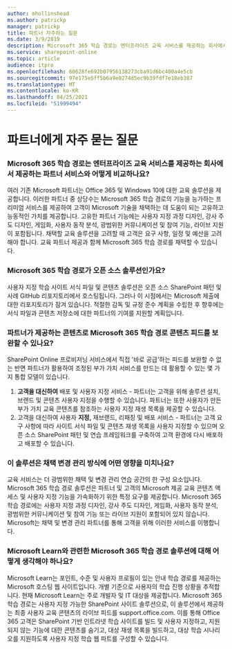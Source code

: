 ```yaml
---
author: mhollinshead
ms.author: patrickp
manager: patrickp
title: 파트너 자주하는 질문
ms.date: 3/9/2019
description: Microsoft 365 학습 경로는 엔터프라이즈 교육 서비스를 제공하는 회사에서 제공하는 파트너 서비스와 어떻게 비교하나요?
ms.service: sharepoint-online
ms.topic: article
audience: itpro
ms.openlocfilehash: 60628fe692b07956138273cba91d6bc400a4e5cb
ms.sourcegitcommit: 97e175e5ff5b6a9e0274d5ec9b39fdf7e18eb387
ms.translationtype: MT
ms.contentlocale: ko-KR
ms.lasthandoff: 04/25/2021
ms.locfileid: "51999494"
---
```

# <a name="partner-frequently-asked-questions"></a>파트너에게 자주 묻는 질문

### <a name="how-does-microsoft-365-learning-pathways-compare-to-partner-offerings-from-companies-that-provide-enterprise-training-services"></a>Microsoft 365 학습 경로는 엔터프라이즈 교육 서비스를 제공하는 회사에서 제공하는 파트너 서비스와 어떻게 비교하나요?
여러 기존 Microsoft 파트너는 Office 365 및 Windows 10에 대한 교육 솔루션을 제공합니다. 이러한 파트너 중 상당수는 Microsoft 365 학습 경로의 기능을 능가하는 프리미엄 서비스를 제공하여 고객이 Microsoft 기술을 채택하는 데 도움이 되는 고유하고 능동적인 가치를 제공합니다. 고유한 파트너 기능에는 사용자 지정 과정 디자인, 강사 주도 디자인, 게임화, 사용자 동작 분석, 광범위한 커뮤니케이션 및 참여 기능, 라이브 지원이 포함됩니다. 채택할 교육 솔루션을 고려할 때 고객은 요구 사항, 일정 및 예산을 고려해야 합니다. 교육 파트너 제공과 함께 Microsoft 365 학습 경로를 채택할 수 있습니다.
 
### <a name="is-microsoft-365-learning-pathways-an-open-source-solution"></a>Microsoft 365 학습 경로가 오픈 소스 솔루션인가요?
사용자 지정 학습 사이트 서식 파일 및 콘텐츠 솔루션은 오픈 소스 SharePoint 패턴 및 사례 GitHub 리포지토리에서 호스팅됩니다. 그러나 이 시점에서는 Microsoft 제출에 대한 리포지토리가 잠겨 있습니다. 적절한 감독 및 규정 준수 계획을 수립한 후 향후에는 서식 파일과 콘텐츠 저장소에 대한 파트너의 기여를 지원할 계획입니다.  

### <a name="can-i-supplement-the-microsoft-365-learning-pathways-content-feed-with-my-partner-provided-content"></a>파트너가 제공하는 콘텐츠로 Microsoft 365 학습 경로 콘텐츠 피드를 보완할 수 있나요? 
SharePoint Online 프로비저닝 서비스에서 직접 '바로 공급'하는 피드를 보완할 수 없는 반면 파트너가 활용하여 조정된 부가 가치 서비스를 만드는 데 활용할 수 있는 몇 가지 통합 모델이 있습니다.

1. **고객을 대신하여** 배포 및 사용자 지정 서비스 - 파트너는 고객을 위해 솔루션 설치, 브랜드 및 콘텐츠 사용자 지정을 수행할 수 있습니다. 파트너는 또한 사용자가 만든 부가 가치 교육 콘텐츠를 참조하는 사용자 지정 재생 목록을 제공할 수 있습니다. 
2. 고객을 대신하여 사용자 **지정,** 재브랜드, 리패징 및 배포 서비스 - 파트너는 고객 요구 사항에 따라 사이트 서식 파일 및 콘텐츠 재생 목록을 사용자 지정할 수 있으며 오픈 소스 SharePoint 패턴 및 연습 프레임워크를 구축하여 고객 환경에 다시 배포하고 배포할 수 있습니다. 

### <a name="how-does-this-solution-affect-my-adoption-change-management-practice"></a>이 솔루션은 채택 변경 관리 방식에 어떤 영향을 미치나요? 
교육 서비스는 더 광범위한 채택 및 변경 관리 연습 공간의 한 구성 요소입니다. Microsoft 365 학습 경로 솔루션은 파트너 및 고객의 Microsoft 제공 교육 콘텐츠 액세스 및 사용자 지정 기능을 가속화하기 위한 특정 요구를 제공합니다. Microsoft 365 학습 경로에는 사용자 지정 과정 디자인, 강사 주도 디자인, 게임화, 사용자 동작 분석, 광범위한 커뮤니케이션 및 참여 기능 또는 라이브 지원이 포함되어 있지 않습니다. Microsoft는 채택 및 변경 관리 파트너를 통해 고객을 위해 이러한 서비스를 이행합니다. 

### <a name="how-should-i-think-of-the-microsoft-365-learning-pathways-solution-with-respect-to-microsoft-learn"></a>Microsoft Learn와 관련한 Microsoft 365 학습 경로 솔루션에 대해 어떻게 생각해야 하나요?
Microsoft Learn는 포인트, 수준 및 사용자 프로필이 있는 안내 학습 경로를 제공하는 Microsoft 호스팅 웹 사이트입니다. 개별 기준으로 사용자의 학습 진행 상황을 추적합니다. 현재 Microsoft Learn는 주로 개발자 및 IT 대상을 제공합니다. Microsoft 365 학습 경로는 사용자 지정 가능한 SharePoint 사이트 솔루션으로, 이 솔루션에서 제공하는 최종 사용자 교육 콘텐츠의 라이브 피드를 support.office.com. 이를 통해 Office 365 고객은 SharePoint 기반 인트라넷 학습 사이트를 빌드 및 사용자 지정하고, 지원되지 않는 기능에 대한 콘텐츠를 숨기고, 대상 재생 목록을 빌드하고, 대상 학습 시나리오를 지원하도록 사용자 지정 학습 웹 파트를 구성할 수 있습니다.
